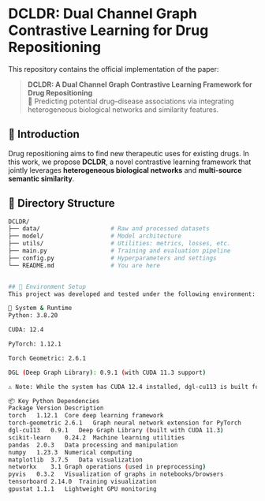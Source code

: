 # DCLDR: Dual Channel Graph Contrastive Learning for Drug Repositioning

This repository contains the official implementation of the paper:

> **DCLDR: A Dual Channel Graph Contrastive Learning Framework for Drug Repositioning**  
> 🧬 Predicting potential drug–disease associations via integrating heterogeneous biological networks and similarity features.

## 🔬 Introduction

Drug repositioning aims to find new therapeutic uses for existing drugs. In this work, we propose **DCLDR**, a novel contrastive learning framework that jointly leverages **heterogeneous biological networks** and **multi-source semantic similarity**.


## 📁 Directory Structure

```bash
DCLDR/
├── data/                    # Raw and processed datasets
├── model/                   # Model architecture
├── utils/                   # Utilities: metrics, losses, etc.
├── main.py                  # Training and evaluation pipeline
├── config.py                # Hyperparameters and settings
└── README.md                # You are here


## 🧱 Environment Setup
This project was developed and tested under the following environment:

🔧 System & Runtime
Python: 3.8.20

CUDA: 12.4

PyTorch: 1.12.1

Torch Geometric: 2.6.1

DGL (Deep Graph Library): 0.9.1 (with CUDA 11.3 support)

⚠️ Note: While the system has CUDA 12.4 installed, dgl-cu113 is built for CUDA 11.3. Ensure CUDA compatibility when changing versions.

📦 Key Python Dependencies
Package	Version	Description
torch	1.12.1	Core deep learning framework
torch-geometric	2.6.1	Graph neural network extension for PyTorch
dgl-cu113	0.9.1	Deep Graph Library (built with CUDA 11.3)
scikit-learn	0.24.2	Machine learning utilities
pandas	2.0.3	Data processing and manipulation
numpy	1.23.3	Numerical computing
matplotlib	3.7.5	Data visualization
networkx	3.1	Graph operations (used in preprocessing)
pyvis	0.3.2	Visualization of graphs in notebooks/browsers
tensorboard	2.14.0	Training visualization
gpustat	1.1.1	Lightweight GPU monitoring

